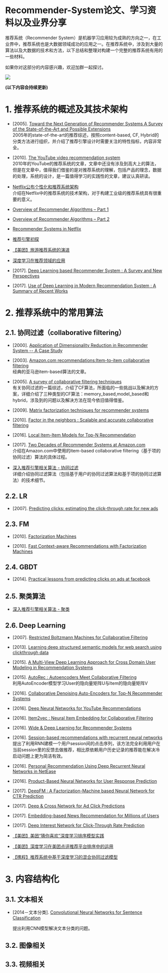 # Recommender-System论文、学习资料以及业界分享

推荐系统（Recommender System）是机器学习应用较为成熟的方向之一，在工业界中，推荐系统也是大数据领域成功的应用之一。在推荐系统中，涉及到大量的算法以及大数据的技术和方法，以下总结和整理对构建一个完整的推荐系统有用的一些材料。

如果你对这部分的内容感兴趣，欢迎加群一起探讨。

![](https://github.com/zhaozhiyong19890102/Recommender-System/blob/master/Pic/RS_QQ.png)

**(以下内容会持续更新)**

# 1. 推荐系统的概述及其技术架构

- [2005]. [Toward the Next Generation of Recommender Systems A Survey of the State-of-the-Art and Possible Extensions](https://github.com/zhaozhiyong19890102/Recommender-System/blob/master/Reference/Review/Toward%20the%20Next%20Generation%20of%20Recommender%20Systems%20A%20Survey%20of%20the%20State-of-the-Art%20and%20Possible%20Extensions.pdf) <br />
2005年的state-of-the-art的推荐综述，按照content-based, CF, Hybrid的分类方法进行组织，并介绍了推荐引擎设计时需要关注的特性指标，内容非常全。

- [2010]. [The YouTube video recommendation system](https://github.com/zhaozhiyong19890102/Recommender-System/blob/master/Reference/The%20YouTube%20video%20recommendation%20system.pdf) <br />
2010年的YouTube的推荐系统的文章，文章中还没有涉及到高大上的算法，但是在文章中，值得我们借鉴的是对推荐系统的理解，包括产品的理念，数据的处理，系统的设计，是一篇值得学习的实践性的文章，建议认真研读。

- [Netflix公布个性化和推荐系统架构](http://www.infoq.com/cn/news/2013/04/netflix-ml-architecture "Netflix公布个性化和推荐系统架构") <br />
介绍在Netflix中的推荐系统的技术架构，对于构建工业级的推荐系统具有很重要的意义。

- [Overview of Recommender Algorithms – Part 1](https://buildingrecommenders.wordpress.com/2015/11/16/overview-of-recommender-algorithms-part-1/ "Overview of Recommender Algorithms – Part 1")

- [Overview of Recommender Algorithms – Part 2](https://buildingrecommenders.wordpress.com/2015/11/18/overview-of-recommender-algorithms-part-2/ "Overview of Recommender Algorithms – Part 2")

- [Recommender Systems in Netflix](https://buildingrecommenders.wordpress.com/2015/11/18/recommender-systems-in-netflix/ "Recommender Systems in Netflix")

- [推荐引擎初探](https://www.ibm.com/developerworks/cn/web/1103_zhaoct_recommstudy1/index.html#icomments "推荐引擎初探")

- [【美团】旅游推荐系统的演进](https://tech.meituan.com/2017/03/24/travel-recsys.html) <br />


- [深度学习在推荐领域的应用](http://geek.csdn.net/news/detail/200138 "深度学习在推荐领域的应用") <br />

- [2017]. [Deep Learning based Recommender System : A Survey and New Perspectives](https://github.com/zhaozhiyong19890102/Recommender-System/blob/master/Reference/Review/Deep%20Learning%20based%20Recommender%20System%20A%20Survey%20and%20New%20Perspectives.pdf)

- [2017]. [Use of Deep Learning in Modern Recommendation System : A Summary of Recent Works](https://github.com/zhaozhiyong19890102/Recommender-System/blob/master/Reference/Review/Use%20of%20Deep%20Learning%20in%20Modern%20Recommendation%20System%20A%20Summary%20of%20Recent%20Works.pdf)

# 2. 推荐系统中的常用算法

## 2.1. 协同过滤（collaborative filtering）

- [2000]. [Application of Dimensionality Reduction in Recommender System -- A Case Study](https://github.com/zhaozhiyong19890102/Recommender-System/blob/master/Reference/CF/Application%20of%20Dimensionality%20Reduction%20in%20Recommender%20System%20--%20A%20Case%20Study.pdf)

- [2003]. [Amazon.com recommendations:Item-to-item collaborative filtering](https://github.com/zhaozhiyong19890102/Recommender-System/blob/master/Reference/CF/Amazon.com%20recommendations%20Item-to-item%20collaborative%20filtering.pdf) <br />
  经典的亚马逊item-based算法的文章。

- [2005]. [A survey of collaborative filtering techniques](https://github.com/zhaozhiyong19890102/Recommender-System/blob/master/Reference/CF/A%20survey%20of%20collaborative%20filtering%20techniques.pdf) <br />
  有关协同过滤的一篇综述，介绍了CF算法，所面临的一些挑战以及解决的方案，详细介绍了三种类型的CF算法：memory\_based,model\_based和hybrid，涉及到的问题以及解决方法在现今依旧值得借鉴。

- [2009]. [Matrix factorization techniques for recommender systems]()

- [2010]. [Factor in the neighbors : Scalable and accurate collaborative filtering](https://github.com/zhaozhiyong19890102/Recommender-System/blob/master/Reference/CF/Factor%20in%20the%20neighbors%20Scalable%20and%20accurate%20collaborative%20filtering.pdf)

- [2016]. [Local Item-Item Models for Top-N Recommendation](https://github.com/zhaozhiyong19890102/Recommender-System/blob/master/Reference/CF/Local%20Item-Item%20Models%20for%20Top-N%20Recommendation.pdf)

- [2017]. [Two Decades of Recommender Systems at Amazon.com](https://github.com/zhaozhiyong19890102/Recommender-System/blob/master/Reference/CF/Two%20Decades%20of%20Recommender%20Systems%20at%20Amazon.com.pdf) <br />
  介绍在Amazon.com中使用的item-based collaborative filtering（基于项的协同过滤）算法的具体过程。

- [深入推荐引擎相关算法 - 协同过滤](https://www.ibm.com/developerworks/cn/web/1103_zhaoct_recommstudy2/index.html?ca=drs- "深入推荐引擎相关算法 - 协同过滤") <br />
  详细介绍协同过滤算法（包括基于用户的协同过滤算法和基于项的协同过滤算法）的技术细节。

## 2.2. LR

- [2007]. [Predicting clicks: estimating the click-through rate for new ads](https://github.com/zhaozhiyong19890102/Recommender-System/blob/master/Reference/LR/Predicting%20clicks%20estimating%20the%20click-through%20rate%20for%20new%20ads.pdf)

## 2.3. FM

- [2010]. [Factorization Machines](https://github.com/zhaozhiyong19890102/Recommender-System/blob/master/Reference/Factorization%20Machines/Factorization%20Machines.pdf)

- [2010]. [Fast Context-aware Recommendations with Factorization Machines](https://github.com/zhaozhiyong19890102/Recommender-System/blob/master/Reference/Factorization%20Machines/Fast%20Context-aware%20Recommendations%20with%20Factorization%20Machines.pdf)


## 2.4. GBDT

- [2014]. [Practical lessons from predicting clicks on ads at facebook](https://github.com/zhaozhiyong19890102/Recommender-System/blob/master/Reference/GBDT/Practical%20lessons%20from%20predicting%20clicks%20on%20ads%20at%20facebook.pdf)

## 2.5. 聚类算法

- [深入推荐引擎相关算法 - 聚类](https://www.ibm.com/developerworks/cn/web/1103_zhaoct_recommstudy3/index.html?ca=drs- "深入推荐引擎相关算法 - 聚类")

## 2.6. Deep Learning

- [2007]. [Restricted Boltzmann Machines for Collaborative Filtering](https://github.com/zhaozhiyong19890102/Recommender-System/blob/master/Reference/Deep%20Learning/Restricted%20Boltzmann%20Machines%20for%20Collaborative%20Filtering.pdf)

- [2013]. [Learning deep structured semantic models for web search using clickthrough data](https://github.com/zhaozhiyong19890102/Recommender-System/blob/master/Reference/Deep%20Learning/Learning%20deep%20structured%20semantic%20models%20for%20web%20search%20using%20clickthrough%20data.pdf)

- [2015]. [A Multi-View Deep Learning Approach for Cross Domain User Modeling in Recommendation Systems](https://github.com/zhaozhiyong19890102/Recommender-System/blob/master/Reference/Deep%20Learning/A%20Multi-View%20Deep%20Learning%20Approach%20for%20Cross%20Domain%20User%20Modeling%20in%20Recommendation%20Systems.pdf)

- [2015]. [AutoRec : Autoencoders Meet Collaborative Filtering](https://github.com/zhaozhiyong19890102/Recommender-System/blob/master/Reference/Deep%20Learning/AutoRec%20Autoencoders%20Meet%20Collaborative%20Filtering.pdf) <br />
利用AutoEncoder模型学习User的隐向量矩阵U与Item的隐向量矩阵V

- [2016]. [Collaborative Denoising Auto-Encoders for Top-N Recommender Systems](https://github.com/zhaozhiyong19890102/Recommender-System/blob/master/Reference/Deep%20Learning/Collaborative%20Denoising%20Auto-Encoders%20for%20Top-N%20Recommender%20Systems.pdf)

- [2016]. [Deep Neural Networks for YouTube Recommendations](https://github.com/zhaozhiyong19890102/Recommender-System/blob/master/Reference/Deep%20Learning/Deep%20Neural%20Networks%20for%20YouTube%20Recommendations.pdf)

- [2016]. [Item2vec : Neural Item Embedding for Collaborative Filtering](https://github.com/zhaozhiyong19890102/Recommender-System/blob/master/Reference/Deep%20Learning/Item2vec%20Neural%20Item%20Embedding%20for%20Collaborative%20Filtering.pdf) <br />

- [2016]. [Wide & Deep Learning for Recommender Systems](https://github.com/zhaozhiyong19890102/Recommender-System/blob/master/Reference/Deep%20Learning/Wide%20&%20Deep%20Learning%20for%20Recommender%20Systems.pdf)

- [2016]. [Session-based recommendations with recurrent neural networks](https://github.com/zhaozhiyong19890102/Recommender-System/blob/master/Reference/Deep%20Learning/Session-based%20recommendations%20with%20recurrent%20neural%20networks.pdf) <br />
提出了利用RNN建模一个用户session间的点击序列，该方法完全利用用户在当前session里的反馈去做推荐，相比原依赖用户历史记录的推荐能在解决冷启动问题上更为简洁有效。

- [2016]. [Personal Recommendation Using Deep Recurrent Neural Networks in NetEase](https://github.com/zhaozhiyong19890102/Recommender-System/blob/master/Reference/Deep%20Learning/Personal%20Recommendation%20Using%20Deep%20Recurrent%20Neural%20Networks%20in%20NetEase.pdf)

- [2016]. [Product-Based Neural Networks for User Response Prediction](https://github.com/zhaozhiyong19890102/Recommender-System/blob/master/Reference/Deep%20Learning/Product-Based%20Neural%20Networks%20for%20User%20Response%20Prediction.pdf)

- [2017]. [DeepFM : A Factorization-Machine based Neural Network for CTR Prediction](https://github.com/zhaozhiyong19890102/Recommender-System/blob/master/Reference/Deep%20Learning/DeepFM%20A%20Factorization-Machine%20based%20Neural%20Network%20for%20CTR%20Prediction.pdf)

- [2017]. [Deep & Cross Network for Ad Click Predictions](https://github.com/zhaozhiyong19890102/Recommender-System/blob/master/Reference/Deep%20Learning/Deep%20&%20Cross%20Network%20for%20Ad%20Click%20Predictions.pdf)

- [2017]. [Embedding-based News Recommendation for Millions of Users]()

- [2017]. [Deep Interest Network for Click-Through Rate Prediction](https://github.com/zhaozhiyong19890102/Recommender-System/blob/master/Reference/Deep%20Learning/Deep%20Interest%20Network%20for%20Click-Through%20Rate%20Prediction.pdf)

- [【美团】美团“猜你喜欢”深度学习排序模型实践](https://tech.meituan.com/recommend_dnn.html "美团“猜你喜欢”深度学习排序模型实践")

- [【美团】深度学习在美团点评推荐平台排序中的运用](https://tech.meituan.com/dl.html "深度学习在美团点评推荐平台排序中的运用")

- [【携程】推荐系统中基于深度学习的混合协同过滤模型](https://zhuanlan.zhihu.com/p/25234865 "推荐系统中基于深度学习的混合协同过滤模型")

# 3. 内容结构化

## 3.1. 文本相关
- [2014－文本分类]. [Convolutional Neural Networks for Sentence Classification](https://github.com/zhaozhiyong19890102/Recommender-System/blob/master/Reference/content_analysis/Convolutional%20Neural%20Networks%20for%20Sentence%20Classification.pdf)

  提出利用CNN模型解决文本分类的问题。

## 3.2. 图像相关

## 3.3. 视频相关





